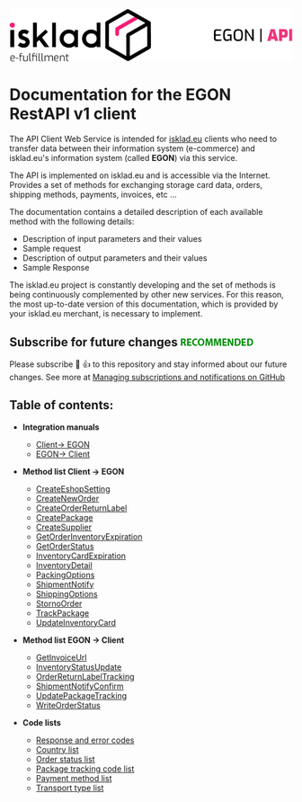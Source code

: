 <picture>
  <source media="(prefers-color-scheme: dark)" srcset="assets/images/logo_white.png">
  <img alt="logo" src="assets/images/logo_black.png">
</picture>

# Documentation for the EGON RestAPI v1 client

The API Client Web Service is intended for [isklad.eu](https://isklad.eu) clients who need to transfer data
between their information system (e-commerce) and isklad.eu's information system (called **EGON**) via this service.

The API is implemented on isklad.eu and is accessible via the Internet. Provides a set of methods for exchanging storage
card data, orders, shipping methods, payments, invoices, etc ...

The documentation contains a detailed description of each available method with the following details:

- Description of input parameters and their values
- Sample request
- Description of output parameters and their values
- Sample Response

The isklad.eu project is constantly developing and the set of methods is being continuously complemented by other new
services. For this reason, the most up-to-date version of this documentation, which is provided by your isklad.eu
merchant, is necessary to implement.

## Subscribe for future changes ![recommended](assets/images/recommended.png)
Please subscribe :eyes: :thumbsup: to this repository and stay informed about our future changes.
See more at [Managing subscriptions and notifications on GitHub](https://docs.github.com/en/account-and-profile/managing-subscriptions-and-notifications-on-github)


## Table of contents:

- **Integration manuals**
  - [Client-> EGON](integration/client-to-egon.md)
  - [EGON-> Client](integration/egon-to-client.md)
  
- **Method list Client -> EGON**
  - [CreateEshopSetting](method-list/client-to-egon/CreateEshopSetting.md)
  - [CreateNewOrder](method-list/client-to-egon/CreateNewOrder.md)
  - [CreateOrderReturnLabel](method-list/client-to-egon/CreateOrderReturnLabel.md)
  - [CreatePackage](method-list/client-to-egon/CreatePackage.md)
  - [CreateSupplier](method-list/client-to-egon/CreateSupplier.md)
  - [GetOrderInventoryExpiration](method-list/client-to-egon/GetOrderInventoryExpiration.md)
  - [GetOrderStatus](method-list/client-to-egon/GetOrderStatus.md)
  - [InventoryCardExpiration](method-list/client-to-egon/InventoryCardExpiration.md)
  - [InventoryDetail](method-list/client-to-egon/InventoryDetail.md)
  - [PackingOptions](method-list/client-to-egon/PackingOptions.md)
  - [ShipmentNotify](method-list/client-to-egon/ShipmentNotify.md)
  - [ShippingOptions](method-list/client-to-egon/ShippingOptions.md)
  - [StornoOrder](method-list/client-to-egon/StornoOrder.md)
  - [TrackPackage](method-list/client-to-egon/TrackPackage.md)
  - [UpdateInventoryCard](method-list/client-to-egon/UpdateInventoryCard.md)
  
- **Method list EGON -> Client**
  - [GetInvoiceUrl](method-list/egon-to-client/GetInvoiceUrl.md)
  - [InventoryStatusUpdate](method-list/egon-to-client/InventoryStatusUpdate.md)
  - [OrderReturnLabelTracking](method-list/egon-to-client/OrderReturnLabelTracking.md)
  - [ShipmentNotifyConfirm](method-list/egon-to-client/ShipmentNotifyConfirm.md)
  - [UpdatePackageTracking](method-list/egon-to-client/UpdatePackageTracking.md)
  - [WriteOrderStatus](method-list/egon-to-client/WriteOrderStatus.md)

- **Code lists**
  - [Response and error codes](code-lists/response-codes.md)
  - [Country list](code-lists/country-list.md)
  - [Order status list](code-lists/order-statuses.md)
  - [Package tracking code list](code-lists/package-tracking-codes.md)
  - [Payment method list](code-lists/payment-method-list.md)
  - [Transport type list](code-lists/transport-type-list.md)

